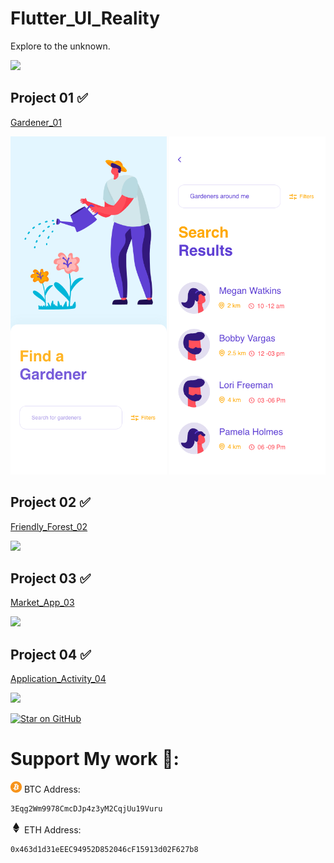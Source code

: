 # Flutter_UI_Reality

Explore to the unknown.

<img src="https://github.com/kelvin147789/Machine_Learning_Path/blob/master/Lessons/02_Cube%20Wave%20by%20Bees%20and%20Bombs/02_Cube_Wave_by_Bees_and_Bombs.gif">




<h2> Project 01 ✅   </h2> 

  <a href="https://github.com/kelvin147789/Flutter_UI_Reality/tree/master/gardener_01">Gardener_01 </a>
  
  <img src="gardener_01/design/homepage.png" width="250">  <img src="gardener_01/design/search.png" width="250">   
  
  
  
<h2> Project 02 ✅  </h2>  

  <a href="https://github.com/kelvin147789/Flutter_UI_Reality/tree/master/friendly_forest_02">Friendly_Forest_02 </a>
  
  <img src="friendly_forest_02/process/day8.gif" width="500" > 
  
  
  
<h2> Project 03 ✅ </h2> 

  <a href="https://github.com/kelvin147789/Flutter_UI_Reality/tree/master/market_app_03">Market_App_03 </a>
  
  <img src="market_app_03/process/work.gif" width="500" > 
  
  
  <h2> Project 04 ✅  </h2> 

  <a href="https://github.com/kelvin147789/Flutter_UI_Reality/tree/master/mobile_application_activity_04">Application_Activity_04 </a>
  
  <img src="mobile_application_activity_04/process/day12.gif" width="500" > 
  
  
  






<p><a href="https://github.com/kelvin147789/Flutter_UI_Reality/stargazers"><img src="https://camo.githubusercontent.com/eec0dc4bbf2ff4398966f75835e5e9803912cbb9/68747470733a2f2f696d672e736869656c64732e696f2f6769746875622f73746172732f7a696e6f2d6170702f6772617068716c2d666c75747465722e7376673f7374796c653d666c61742d737175617265266c6f676f3d676974687562266c6f676f436f6c6f723d666666666666" alt="Star on GitHub" data-canonical-src="https://img.shields.io/github/stars/kelvin147789/Flutter_UI_Reality.svg?style=flat-square&amp;logo=github&amp;logoColor=ffffff" style="max-width:100%;"></a></p> 
        
   


# Support My work 🦄:

 <img src= "images/bitcoin.png" width="18">    BTC Address:
 
    3Eqg2Wm9978CmcDJp4z3yM2CqjUu19Vuru
    
 <img src= "images/ethereum.png" width="18">    ETH Address:
 
    0x463d1d31eEEC94952D852046cF15913d02F627b8

    
